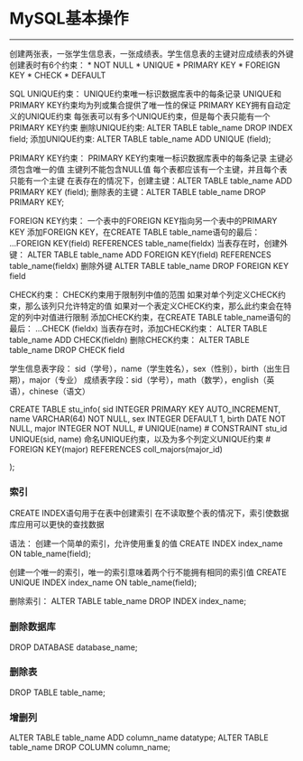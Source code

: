 # MySQL基本操作
***

创建两张表，一张学生信息表，一张成绩表。学生信息表的主键对应成绩表的外键
创建表时有6个约束：
    * NOT NULL 
    * UNIQUE
    * PRIMARY KEY
    * FOREIGN KEY
    * CHECK
    * DEFAULT


SQL UNIQUE约束：
UNIQUE约束唯一标识数据库表中的每条记录
UNIQUE和PRIMARY KEY约束均为列或集合提供了唯一性的保证
PRIMARY KEY拥有自动定义的UNIQUE约束
每张表可以有多个UNIQUE约束，但是每个表只能有一个PRIMARY KEY约束
删除UNIQUE约束: ALTER TABLE table_name DROP INDEX field;
添加UNIQUE约束: ALTER TABLE table_name ADD UNIQUE (field);


PRIMARY KEY约束：
PRIMARY KEY约束唯一标识数据库表中的每条记录
主键必须包含唯一的值
主键列不能包含NULL值
每个表都应该有一个主键，并且每个表只能有一个主键
在表存在的情况下，创建主键：ALTER TABLE table_name ADD PRIMARY KEY (field);
删除表的主键：ALTER TABLE table_name DROP PRIMARY KEY;


FOREIGN KEY约束：
一个表中的FOREIGN KEY指向另一个表中的PRIMARY KEY
添加FOREIGN KEY，在CREATE TABLE table_name语句的最后：
    ...FOREIGN KEY(field) REFERENCES table_name(fieldx)
当表存在时，创建外键：
    ALTER TABLE table_name ADD FOREIGN KEY(field) REFERENCES table_name(fieldx)
删除外键
    ALTER TABLE table_name DROP FOREIGN KEY field


CHECK约束：
CHECK约束用于限制列中值的范围
如果对单个列定义CHECK约束，那么该列只允许特定的值
如果对一个表定义CHECK约束，那么此约束会在特定的列中对值进行限制
添加CHECK约束，在CREATE TABLE table_name语句的最后：
    ...CHECK (field<n AND field>x)
当表存在时，添加CHECK约束：
    ALTER TABLE table_name ADD CHECK(field<x AND field>n)
删除CHECK约束：
    ALTER TABLE table_name DROP CHECK field



学生信息表字段： sid（学号），name（学生姓名），sex（性别），birth（出生日期），major（专业）
成绩表字段：sid（学号），math（数学），english（英语），chinese（语文）

CREATE TABLE stu_info(
    sid    INTEGER     PRIMARY KEY   AUTO_INCREMENT,
    name   VARCHAR(64) NOT NULL,
    sex    INTEGER     DEFAULT 1,
    birth  DATE        NOT NULL,
    major  INTEGER     NOT NULL,
    # UNIQUE(name)
    # CONSTRAINT stu_id UNIQUE(sid, name) 命名UNIQUE约束，以及为多个列定义UNIQUE约束
    # FOREIGN KEY(major) REFERENCES coll_majors(major_id)

);


### 索引
CREATE INDEX语句用于在表中创建索引
在不读取整个表的情况下，索引使数据库应用可以更快的查找数据

语法：
创建一个简单的索引，允许使用重复的值
CREATE INDEX index_name ON table_name(field);

创建一个唯一的索引，唯一的索引意味着两个行不能拥有相同的索引值
CREATE UNIQUE INDEX index_name ON table_name(field);

删除索引：
ALTER TABLE table_name DROP INDEX index_name;

### 删除数据库
DROP DATABASE database_name;

### 删除表
DROP TABLE table_name;

### 增删列
ALTER TABLE table_name ADD column_name datatype;
ALTER TABLE table_name DROP COLUMN column_name;




